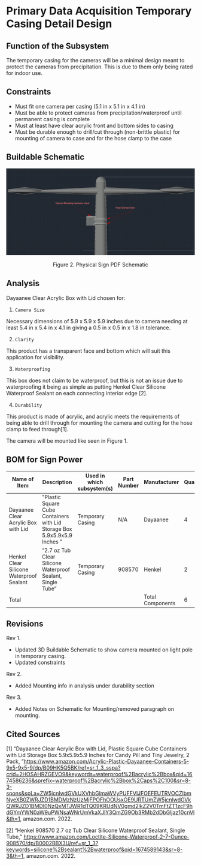 # Primary Data Acquisition Temporary Casing Detail Design

## Function of the Subsystem
The temporary casing for the cameras will be a minimal design meant to protect the cameras from precipitation. This is due to them only being rated for indoor use.
 
## Constraints
- Must fit one camera per casing (5.1 in x 5.1 in x 4.1 in)
- Must be able to protect cameras from precipitation/waterproof until permanent casing is complete
- Must at least have clear acrylic front and bottom sides to casing
- Must be durable enough to drill/cut through (non-brittle plastic) for mounting of camera to case and for the hose clamp to the case 



## Buildable Schematic
 
![Figure 1. Temporary Casing Model](../3D&#32;Models/3DTempCasingNew1.PNG)
<div align="center"> Figure 2. Physical Sign PDF Schematic 
<br />
<div align="left">
 
## Analysis
 
Dayaanee Clear Acrylic Box with Lid chosen for:
1.     Camera Size 
Necessary dimensions of 5.9 x 5.9 x 5.9 inches due to camera needing at least 5.4 in x 5.4 in x 4.1 in giving a 0.5 in x 0.5 in x 1.8 in tolerance.
 
2.     Clarity
This product has a transparent face and bottom which will suit this application for visibility. 
 
3.     Waterproofing
This box does not claim to be waterproof, but this is not an issue due to waterproofing it being as simple as putting Henkel Clear Silicone Waterproof Sealant on each connecting interior edge [2].
 
4.     Durability
This product is made of acrylic, and acrylic meets the requirements of being able to drill through for mounting the camera and cutting for the hose clamp to feed through[1]. 

The camera will be mounted like seen in Figure 1.

## BOM for Sign Power
| Name of Item | Description | Used in which subsystem(s) | Part Number | Manufacturer | Quantity |    Price   | Total |
| ------------ | ----------- | -------------------------- | ----------- | ------------ | -------- | ---------- | ----- |
|Dayaanee Clear Acrylic Box with Lid|     "Plastic Square Cube Containers with Lid Storage Box 5.9x5.9x5.9 Inches "|     Temporary Casing|     N/A|     Dayaanee|     4|     $26.99|     $107.96|
|Henkel Clear Silicone Waterproof Sealant|     “2.7 oz Tub Clear Silicone Waterproof Sealant, Single Tube”|    Temporary Casing|     908570|     Henkel|     2|     $6.28|     $12.56|
|Total|     |     |     |     Total Components|   6|     Total Cost|     $120.52|

 ## Revisions

 Rev 1. 
- Updated 3D Buildable Schematic to show camera mounted on light pole in temporary casing.
- Updated constraints

 Rev 2. 
 - Added Mounting info in analysis under durability section
 
 Rev 3.
 - Added Notes on Schematic for Mounting/removed paragraph on mounting.
 
## Cited Sources
 
 [1] “Dayaanee Clear Acrylic Box with Lid, Plastic Square Cube Containers with Lid Storage Box 5.9x5.9x5.9 Inches for Candy Pill and Tiny Jewelry, 2 Pack, ”https://www.amazon.com/Acrylic-Plastic-Dayaanee-Containers-5-9x5-9x5-9/dp/B09HK5Q5BK/ref=sr_1_3_sspa?crid=2HOSAHRZGEVO9&keywords=waterproof%2Bacrylic%2Bbox&qid=1674586236&sprefix=waterproof%2Bacrylic%2Bbox%2Caps%2C100&sr=8-3-spons&spLa=ZW5jcnlwdGVkUXVhbGlmaWVyPUFFVlJFOEFEUTRVOCZlbmNyeXB0ZWRJZD1BMDMzNzUzMjFPOFhOOUsxOE9URTUmZW5jcnlwdGVkQWRJZD1BMDI0NzQxMTJWR1dTQ09KRUdNV0gmd2lkZ2V0TmFtZT1zcF9hdGYmYWN0aW9uPWNsaWNrUmVkaXJlY3QmZG9Ob3RMb2dDbGljaz10cnVl&th=1, amazon.com. 2022.
 
[2] “Henkel 908570 2.7 oz Tub Clear Silicone Waterproof Sealant, Single Tube,” https://www.amazon.com/Loctite-Silicone-Waterproof-2-7-Ounce-908570/dp/B0002BBX3U/ref=sr_1_3?keywords=silicone%2Bsealant%2Bwaterproof&qid=1674589143&sr=8-3&th=1, amazon.com. 2022.
 


